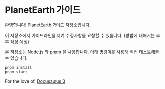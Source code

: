 # PlanetEarth 가이드
환영합니다! PlanetEarth 가이드 저장소입니다.

이 저장소에서 가이드라인을 지켜 수정사항을 요청할 수 있습니다. (방법에 대해서는 추후 작성 예정)

본 저장소는 Node.js 와 pnpm 을 사용합니다. 아래 명령어를 사용해 직접 테스트해볼 수 있습니다.

```
pnpm install
pnpm start
```

For the love of, [Docusaurus 3](https://github.com/facebook/docusaurus)